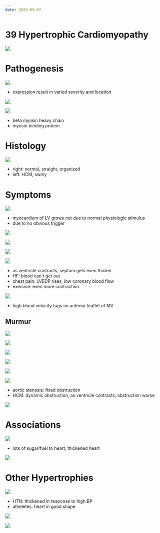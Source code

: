 ```yaml
---
date: 2020-09-07
---
```


# 39 Hypertrophic Cardiomyopathy

<!-- ignore -->

![](https://photos.thisispiggy.com/file/wikiFiles/wbAiPTX.jpg)

# Pathogenesis

<!-- HCM pathogenesis, variants, mutation, gene, inheritance -->

![](https://photos.thisispiggy.com/file/wikiFiles/84LRJWA.jpg)

- expression result in varied severity and location

![](https://photos.thisispiggy.com/file/wikiFiles/IPffwkc.jpg)

![](https://photos.thisispiggy.com/file/wikiFiles/BZgvA0e.jpg)

- beta myosin heavy chain
- myosin binding protein

# Histology

<!-- HCM histology -->

![](https://photos.thisispiggy.com/file/wikiFiles/xwYJ0eo.jpg)

- right: normal, straight, organized
- left: HCM, swirly

# Symptoms

<!-- HCM symptoms -->

![](https://photos.thisispiggy.com/file/wikiFiles/YxC2y7D.jpg)

- myocardium of LV grows not due to normal physiologic stimulus
- due to no obvious trigger

![](https://photos.thisispiggy.com/file/wikiFiles/FqC0eiU.jpg)

![](https://photos.thisispiggy.com/file/wikiFiles/IEkYPKZ.jpg)

![](https://photos.thisispiggy.com/file/wikiFiles/Cm4Wa3W.jpg)

![](https://photos.thisispiggy.com/file/wikiFiles/AvgALk0.jpg)

- as ventricle contracts, septum gets even thicker
- HF: blood can't get out
- chest pain: LVEDP rises, low coronary blood flow
- exercise: even more contraction

![](https://photos.thisispiggy.com/file/wikiFiles/jgm1QsI.jpg)

- high blood velocity tugs on anterior leaflet of MV

## Murmur

<!-- HCM murmur type, maneuver changes how, difference from AS -->

![](https://photos.thisispiggy.com/file/wikiFiles/HvEpwaz.jpg)

![](https://photos.thisispiggy.com/file/wikiFiles/6t4htIE.jpg)

![](https://photos.thisispiggy.com/file/wikiFiles/fnddo4F.jpg)

![](https://photos.thisispiggy.com/file/wikiFiles/Nhn6mjM.jpg)

![](https://photos.thisispiggy.com/file/wikiFiles/mOzQsGL.jpg)

![](https://photos.thisispiggy.com/file/wikiFiles/P7hbOrb.jpg)

- aortic stenosis: fixed obstruction
- HCM: dynamic obstruction, as ventricle contracts, obstruction worse

![](https://photos.thisispiggy.com/file/wikiFiles/074F1YL.jpg)

# Associations

<!-- HCM association -->

![](https://photos.thisispiggy.com/file/wikiFiles/6ZlCwn5.jpg)

- lots of sugar/fuel to heart, thickened heart

![](https://photos.thisispiggy.com/file/wikiFiles/5l2MVEH.jpg)

# Other Hypertrophies

<!-- other causes for cardiac hypertrophies -->

![](https://photos.thisispiggy.com/file/wikiFiles/G5ju20M.jpg)

- HTN: thickened in response to high BP
- atheletes: heart in good shape

![](https://photos.thisispiggy.com/file/wikiFiles/6iy5YH8.jpg)

![](https://photos.thisispiggy.com/file/wikiFiles/maavPrp.jpg)
